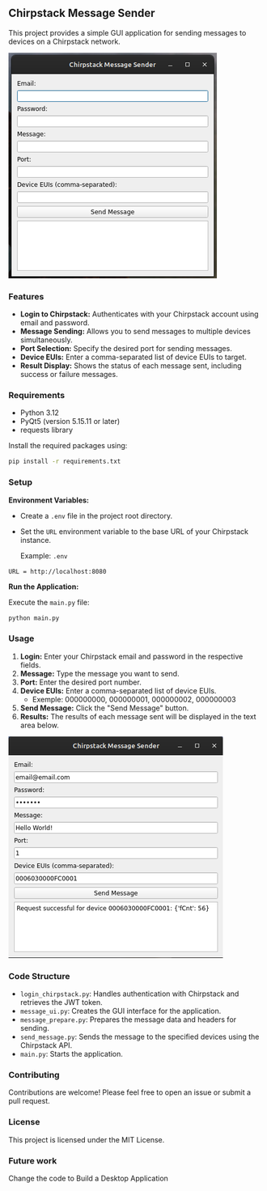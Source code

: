 ## Chirpstack Message Sender

This project provides a simple GUI application for sending messages to devices on a Chirpstack network.

![Chirpstack Message Sender](/docs/clear_ui.png "Chirpstack Message Sender")

### Features

* **Login to Chirpstack:** Authenticates with your Chirpstack account using email and password.
* **Message Sending:** Allows you to send messages to multiple devices simultaneously.
* **Port Selection:** Specify the desired port for sending messages.
* **Device EUIs:** Enter a comma-separated list of device EUIs to target.
* **Result Display:** Shows the status of each message sent, including success or failure messages.

### Requirements

* Python 3.12
* PyQt5 (version 5.15.11 or later)
* requests library

Install the required packages using:

```bash
pip install -r requirements.txt
```

### Setup

**Environment Variables:**

* Create a `.env` file in the project root directory.
* Set the `URL` environment variable to the base URL of your Chirpstack instance.

    Example: `.env`
```
URL = http://localhost:8080
```

**Run the Application:**

Execute the `main.py` file:

```bash
python main.py
```

### Usage

1. **Login:** Enter your Chirpstack email and password in the respective fields.
2. **Message:** Type the message you want to send.
3. **Port:** Enter the desired port number.
4. **Device EUIs:** Enter a comma-separated list of device EUIs.
    * Exemple: 000000000, 000000001, 000000002, 000000003
5. **Send Message:** Click the "Send Message" button.
6. **Results:** The results of each message sent will be displayed in the text area below.

![Use Example](/docs/example_usage.png "Use Example")

### Code Structure

* `login_chirpstack.py`: Handles authentication with Chirpstack and retrieves the JWT token.
* `message_ui.py`: Creates the GUI interface for the application.
* `message_prepare.py`: Prepares the message data and headers for sending.
* `send_message.py`: Sends the message to the specified devices using the Chirpstack API.
* `main.py`: Starts the application.

### Contributing

Contributions are welcome! Please feel free to open an issue or submit a pull request.

### License

This project is licensed under the MIT License.

### Future work

Change the code to Build a Desktop Application

